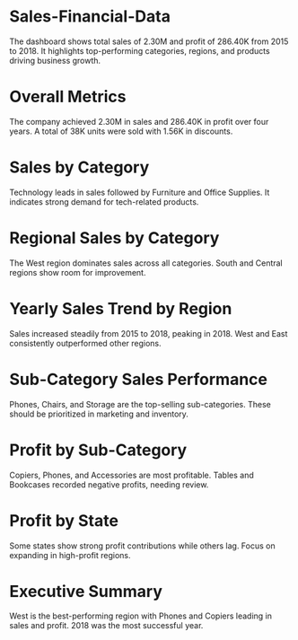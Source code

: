 # Sales-Financial-Data
The dashboard shows total sales of 2.30M and profit of 286.40K from 2015 to 2018. It highlights top-performing categories, regions, and products driving business growth.

# Overall Metrics
The company achieved 2.30M in sales and 286.40K in profit over four years. A total of 38K units were sold with 1.56K in discounts.

# Sales by Category
Technology leads in sales followed by Furniture and Office Supplies. It indicates strong demand for tech-related products.

# Regional Sales by Category
The West region dominates sales across all categories. South and Central regions show room for improvement.

# Yearly Sales Trend by Region
Sales increased steadily from 2015 to 2018, peaking in 2018. West and East consistently outperformed other regions.

# Sub-Category Sales Performance
Phones, Chairs, and Storage are the top-selling sub-categories. These should be prioritized in marketing and inventory.

# Profit by Sub-Category
Copiers, Phones, and Accessories are most profitable. Tables and Bookcases recorded negative profits, needing review.

# Profit by State
Some states show strong profit contributions while others lag. Focus on expanding in high-profit regions.

# Executive Summary
West is the best-performing region with Phones and Copiers leading in sales and profit. 2018 was the most successful year.

